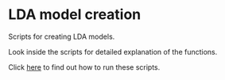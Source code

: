 # LDA model creation

Scripts for creating LDA models.

Look inside the scripts for detailed explanation of the functions.

Click [here](https://gitlab.cl.uzh.ch/pghoshal/DiaTop/blob/master/readme.md#part-2-creating-lda-models) to find out how to run these scripts.
